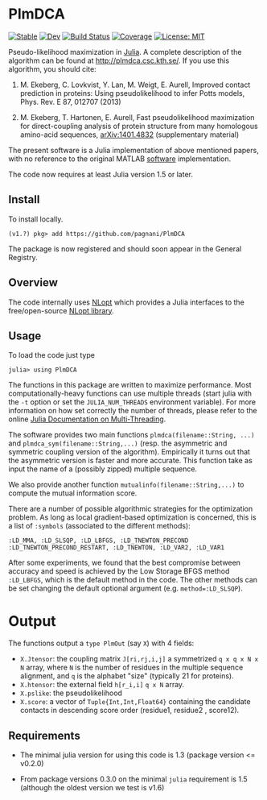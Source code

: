 PlmDCA
======
[![Stable](https://img.shields.io/badge/docs-stable-blue.svg)](https://pagnani.github.io/PlmDCA/stable)
[![Dev](https://img.shields.io/badge/docs-dev-blue.svg)](https://pagnani.github.io/PlmDCA/dev)
[![Build Status](https://github.com/pagnani/PlmDCA/workflows/CI/badge.svg)](https://github.com/pagnani/PlmDCA/actions) 
[![Coverage](https://codecov.io/gh/pagnani/PlmDCA/branch/master/graph/badge.svg)](https://codecov.io/gh/pagnani/PlmDCA)
[![License: MIT](https://img.shields.io/badge/License-MIT-yellow.svg)](https://opensource.org/licenses/MIT)

Pseudo-likelihood maximization in [Julia](http://julialang.org). A
complete description of the algorithm can be found at
http://plmdca.csc.kth.se/. If you use this algorithm, you should cite:

1. M. Ekeberg, C. Lovkvist, Y. Lan, M. Weigt, E. Aurell, Improved
   contact prediction in proteins: Using pseudolikelihood to infer Potts
   models, Phys. Rev. E 87, 012707 (2013)

2. M. Ekeberg, T. Hartonen, E. Aurell, Fast pseudolikelihood
   maximization for direct-coupling analysis of protein structure from
   many homologous amino-acid sequences,
   [arXiv:1401.4832](http://arxiv.org/abs/1401.4832) (supplementary
   material)

The present software is a Julia implementation of above mentioned
papers, with no reference to the original MATLAB
[software](http://plmdca.csc.kth.se) implementation.

The code now requires at least Julia version 1.5 or later.

Install
-------

To install locally.
```
(v1.?) pkg> add https://github.com/pagnani/PlmDCA
```
The package is now registered and should soon appear in the General Registry. 

Overview
--------

The code internally uses [NLopt](https://github.com/JuliaOpt/NLopt.jl) which
provides a Julia interfaces to the free/open-source [NLopt
library](http://ab-initio.mit.edu/wiki/index.php/NLopt). 


Usage
-----
To load the code just type
```
julia> using PlmDCA
```

The functions in this package are written to maximize performance. Most
computationally-heavy functions can use multiple threads (start julia with 
the `-t` option or set the `JULIA_NUM_THREADS` environment variable). 
For more information on how set correctly the number of threads, please
refer to the online [Julia Documentation on Multi-Threading](https://docs.julialang.org/en/v1/manual/multi-threading/).

The software provides two main functions `plmdca(filename::String,
...)` and `plmdca_sym(filename::String,...)` (resp. the asymmetric and
symmetric coupling version of the algorithm). Empirically it turns out
that the asymmetric version is faster and more accurate. This function
take as input the name of a (possibly zipped) multiple sequence.

We also provide another function `mutualinfo(filename::String,...)` to
compute the mutual information score. 

There are a number of possible algorithmic strategies for the
optimization problem. As long as local gradient-based optimization is
concerned, this is a list of `:symbols` (associated to the different
methods): 
```
:LD_MMA, :LD_SLSQP, :LD_LBFGS, :LD_TNEWTON_PRECOND
:LD_TNEWTON_PRECOND_RESTART, :LD_TNEWTON, :LD_VAR2, :LD_VAR1
```

After some experiments, we found that the best compromise between
accuracy and speed is achieved by the Low Storage BFGS method
`:LD_LBFGS`, which is the default method in the code. The other
methods can be set changing the default optional argument
(e.g. `method=:LD_SLSQP`).

Output
======
The functions output a `type PlmOut` (say `X`) with 4 fields:

*  `X.Jtensor`: the coupling matrix `J[ri,rj,i,j]` a symmetrized
`q x q x N x N` array, where `N` is the number of residues in the
multiple sequence alignment, and `q` is the alphabet "size" (typically
21 for proteins).
*  `X.htensor`: the external field `h[r_i,i]` `q x N` array.
*  `X.pslike`: the pseudolikelihood
*  `X.score`:  a  vector of `Tuple{Int,Int,Float64}` containing the candidate contacts in descending score order (residue1, residue2 , score12).

Requirements
---

* The minimal julia version for using this code is 1.3 (package version <= v0.2.0)

* From package versions 0.3.0 on the minimal `julia` requirement is 1.5 (although
  the oldest version we test is v1.6)


